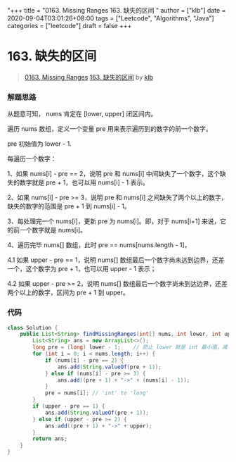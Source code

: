 "+++
title = "0163. Missing Ranges 163. 缺失的区间 "
author = ["klb"]
date = 2020-09-04T03:01:26+08:00
tags = ["Leetcode", "Algorithms", "Java"]
categories = ["leetcode"]
draft = false
+++

# 163. 缺失的区间

> [0163. Missing Ranges](https://leetcode-cn.com/problems/missing-ranges/)
> [163. 缺失的区间](https://leetcode-cn.com/problems/missing-ranges/solution/163-que-shi-de-qu-jian-by-klb/) by [klb](https://leetcode-cn.com/u/klb/)

### 解题思路

从题意可知， nums 肯定在 [lower, upper] 闭区间内。

遍历 nums 数组，定义一个变量 pre 用来表示遍历到的数字的前一个数字。

pre 初始值为 lower - 1.

每遍历一个数字：

1、如果 nums[i] - pre == 2，说明 pre 和 nums[i] 中间缺失了一个数字，这个缺失的数字就是 pre + 1，也可以用 nums[i] - 1 表示。

2、如果 nums[i] - pre >= 3，说明 pre 和 nums[i] 之间缺失了两个以上的数字，缺失的数字的范围是 pre + 1 到 nums[i] - 1。

3、每处理完一个 nums[i]，更新 pre 为 nums[i]。即，对于 nums[i+1] 来说，它的前一个数字就是 nums[i]。

4、遍历完毕 nums[] 数组，此时 pre == nums[nums.length - 1]，

4.1 如果 upper - pre == 1，说明 nums[] 数组最后一个数字尚未达到边界，还差一个，这个数字为 pre + 1，也可以用 upper - 1 表示；

4.2 如果 upper - pre >= 2，说明 nums[] 数组最后一个数字尚未到达边界，还差两个以上的数字，区间为 pre + 1 到 upper。

### 代码

```java
class Solution {
    public List<String> findMissingRanges(int[] nums, int lower, int upper) {
        List<String> ans = new ArrayList<>();
        long pre = (long) lower - 1;    // 防止 lower 就是 int 最小值，减一就直接溢出了
        for (int i = 0; i < nums.length; i++) {
            if (nums[i] - pre == 2) {
                ans.add(String.valueOf(pre + 1));
            } else if (nums[i] - pre >= 3) {
                ans.add((pre + 1) + "->" + (nums[i] - 1));
            }
            pre = nums[i]; // 'int' to 'long'
        }
        if (upper - pre == 1) {
            ans.add(String.valueOf(pre + 1));
        } else if (upper - pre >= 2) {
            ans.add((pre + 1) + "->" + upper);
        }
        return ans;
    }
}
```